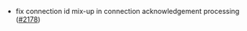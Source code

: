 - fix connection id mix-up in connection acknowledgement processing
  ([#2178](https://github.com/informalsystems/ibc-rs/issues/2178))